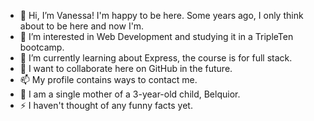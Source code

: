 - 👋 Hi, I’m Vanessa! I'm happy to be here. Some years ago, I only think about to be here and now I'm. 
- 👀 I’m interested in Web Development and studying it in a TripleTen bootcamp.
- 🌱 I’m currently learning about Express, the course is for full stack.
- 💞️ I want to collaborate here on GitHub in the future.
- 📫 My profile contains ways to contact me.
- 💙 I am a single mother of a 3-year-old child, Belquior.
- ⚡ I haven't thought of any funny facts yet.

<!---
VanessaYuriAB/VanessaYuriAB is a ✨ special ✨ repository because its `README.md` (this file) appears on your GitHub profile.
You can click the Preview link to take a look at your changes.
--->
